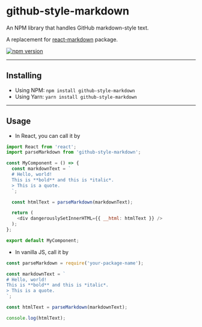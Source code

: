 # github-style-markdown
An NPM library that handles GitHub markdown-style text.

A replacement for [react-markdown](https://github.com/remarkjs/react-markdown) package.

[![npm version](https://badge.fury.io/js/github-style-markdown.svg)](https://badge.fury.io/js/github-style-markdown)

---

## Installing

- Using NPM: ```npm install github-style-markdown```
- Using Yarn: ```yarn install github-style-markdown```

---

## Usage

- In React, you can call it by
```javascript
import React from 'react';
import parseMarkdown from 'github-style-markdown';

const MyComponent = () => {
  const markdownText = `
  # Hello, world!
  This is **bold** and this is *italic*.
  > This is a quote.
  `;

  const htmlText = parseMarkdown(markdownText);

  return (
    <div dangerouslySetInnerHTML={{ __html: htmlText }} />
  );
};

export default MyComponent;
```

- In vanilla JS, call it by
```javascript
const parseMarkdown = require('your-package-name');

const markdownText = `
# Hello, world!
This is **bold** and this is *italic*.
> This is a quote.
`;

const htmlText = parseMarkdown(markdownText);

console.log(htmlText);

```
